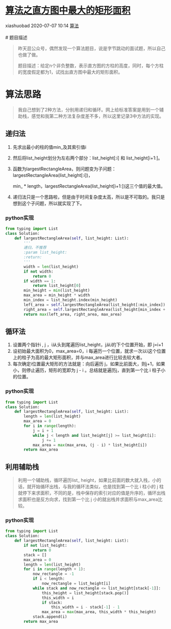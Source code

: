 <div class="blog-article">
    <h1><a href="p.html?p=\算法\算法之直方图中最大的矩形面积" class="title">算法之直方图中最大的矩形面积</a></h1>
    <span class="author">xiashuobad</span>
    <span class="time">2020-07-07 10:14</span>
    <span><a href="tags.html?t=算法" class="tag">算法</a></span>
    </div><br/>
# 题目描述

> 昨天逛公众号，偶然发现一个算法题目，说是字节跳动的面试题，所以自己也做了做。
>
> 题目描述：给定n个非负整数，表示直方图的方柱的高度，同时，每个方柱的宽度假定都为1，试找出直方图中最大的矩形面积。

# 算法思路

> 我自己想到了2种方法，分别用递归和循环。网上给标准答案是用到一个辅助栈，感觉和我第二种方法复杂度差不多，所以这里记录3中方法的实现。

## 递归法

1. 先求出最小的柱的值min_及其索引值i

2. 然后将list_height划分为左右两个部分：list_height[:i] 和 list_height[i+1:]。

3. 函数为largestRectangleArea，则问题变为子问题：largestRectangleArea(list_height[:i])，

   min_ * length，largestRectangleArea(list_height[i+1:])这三个值的最大值。

4. 递归法只是一个思路啦，但是由于时间复杂度太高，所以是不可取的。我只是想到这个子问题，所以就实现了下。

### python实现

```python
from typing import List
class Solution:
    def largestRectangleArea(self, list_height: List):
        '''
        递归，不推荐
        :param list_height:
        :return:
        '''
        width = len(list_height)
        if not width:
            return 0
        if width == 1:
            return list_height[0]
        min_height = min(list_height)
        max_area = min_height * width
        min_index = list_height.index(min_height)
        left_area = self.largestRectangleArea(list_height[:min_index])
        right_area = self.largestRectangleArea(list_height[min_index + 1:])
        return max(left_area, right_area, max_area)
```

## 循环法

1. 设置两个指针i , j ，i从头到尾遍历list_height，j从i的下个位置开始，即 j=i+1
2. 设初始最大面积为0，max_area=0，i 每遍历一个位置，就求一次以i这个位置上的柱子为高的最大矩形面积，并与max_area进行比较去较大者。
3. 每次确定i位置最大矩形的方法就是：向后遍历 j，如果比前面大，则j+1，如果小，则停止遍历，矩形的宽即为 j - i 。总结就是遍历j，直到第一个比 i 柱子小的位置。

### python实现

```python
from typing import List
class Solution:
    def largestRectangleArea(self, list_height: List):        
        length = len(list_height)
        max_area = 0
        for i in range(length):
            j = i + 1
            while j < length and list_height[j] >= list_height[i]:
                j += 1
            max_area = max(max_area, (j - i) * list_height[i])
        return max_area
```

## 利用辅助栈

> 利用一个辅助栈，循环遍历list_
>height，如果比前面的数大就入栈，小的话，就开始循环出栈，与我的循环法类似，也是找到第一个比 i 柱小的 j 柱就停下来求面积，不同的是，栈中保存的索引对应的值是升序的，循环出栈求面积也是反方向求，找到第一个比 j 小的就出栈并求面积与max_area比较。

### python实现

```python
from typing import List
class Solution:
    def largestRectangleArea(self, list_height: List):  
        if not list_height:
            return 0
        stack = []
        max_area = 0
        length = len(list_height)
        for i in range(length + 1):
            now_rectangle = -1
            if i < length:
                now_rectangle = list_height[i]
            while stack and now_rectangle <= list_height[stack[-1]]:
                this_height = list_height[stack.pop()]
                this_width = i
                if stack:
                    this_width = i - stack[-1] - 1
                max_area = max(max_area, this_width * this_height)
            stack.append(i)
        return max_area
```

